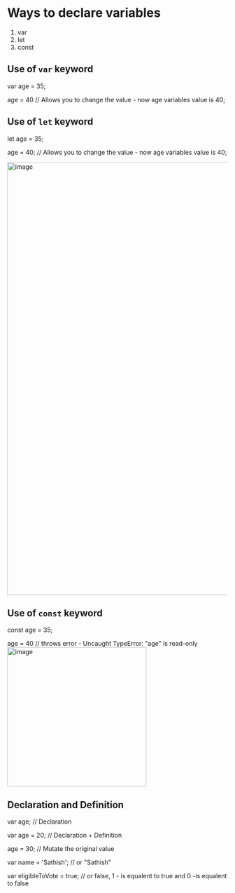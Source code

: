 # Ways to declare variables

1. var
2. let
3. const


## Use of `var` keyword

var age = 35;

age = 40 // Allows you to change the value - now age variables value is 40;


## Use of `let` keyword

let age = 35;

age = 40;  // Allows you to change the value - now age variables value is 40;

<img width="989" alt="image" src="https://github.com/user-attachments/assets/9502e2a0-5e69-4802-8ee0-f3bff58c5c2e">



## Use of `const` keyword
const age = 35;

age = 40 // throws error - Uncaught TypeError: "age" is read-only
<img width="318" alt="image" src="https://github.com/user-attachments/assets/09c3e74c-0941-41c0-9496-1955b6dac4de">


## Declaration and Definition

var age; // Declaration

var age = 20; // Declaration + Definition

age = 30; // Mutate the original value

var name = 'Sathish'; // or "Sathish"

var eligibleToVote = true; // or false,  1 - is equalent to true and 0 -is equalent to false

